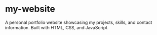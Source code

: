 # my-website
A personal portfolio website showcasing my projects, skills, and contact information. Built with HTML, CSS, and JavaScript.
